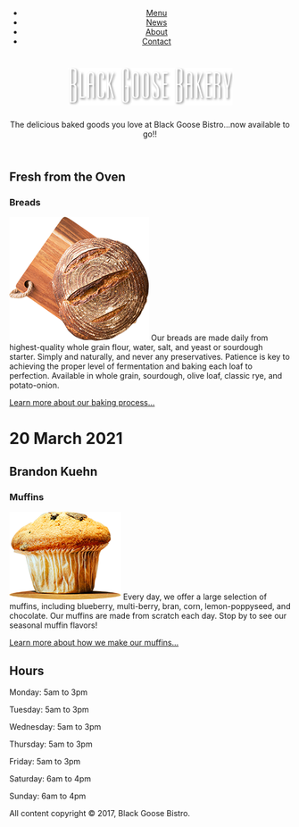 <!doctype html>
<html>
<head>
<meta charset="UTF-8">
<title>Black Goose Bakery</title>
<meta name="viewport" content="width=device-width, initial-scale=1">
<link href="https://fonts.googleapis.com/css?family=Stint+Ultra+Expanded" rel="stylesheet">
<style>
@import url(bakery-styles.css);
</style>
</head>

<body>

<header>
  <nav>
    <ul>
      <li><a href="">Menu</a></li>
      <li><a href="">News</a></li>
      <li><a href="">About</a></li>
      <li><a href="">Contact</a></li>
    </ul>
  </nav>  
  <h1><img src="images/bgb_logo.png" alt="Black Goose Bakery"></h1>
  <p>The delicious baked goods you love at Black Goose Bistro...now available to go!!</p>
</header>

<main>
  <h2>Fresh from the Oven</h2>
  <h3>Breads</h3>
  <p><img src="images/bread.png" alt="round loaf of bread on cutting board"> Our breads are made daily from highest-quality whole grain flour, water, salt, and yeast or sourdough starter. Simply and naturally, and never any preservatives. Patience is key to achieving the proper level of fermentation and baking each loaf to perfection. Available in whole grain, sourdough, olive loaf, classic rye, and potato-onion.</p>
  <p class="more"><a href="">Learn more about our baking process...</a></p>
<h1>20 March 2021</h1>
  <h2>Brandon Kuehn</h2>
  <h3>Muffins</h3>
  <p><img src="images/muffin.png" alt="one chocolate chip muffin"> Every day, we offer a large selection of muffins, including blueberry, multi-berry, bran, corn, lemon-poppyseed, and chocolate. Our muffins are made from scratch each day. Stop by to see our seasonal muffin flavors!</p>
  <p class="more"><a href="">Learn more about how we make our muffins...</a></p>
</main>

<aside>
  <h2>Hours</h2>
  <p><span class="day">Monday:</span> 5am to 3pm</p>
  <p><span class="day">Tuesday:</span> 5am to 3pm</p>
  <p><span class="day">Wednesday:</span> 5am to 3pm</p>
  <p><span class="day">Thursday:</span> 5am to 3pm</p>
  <p><span class="day">Friday:</span> 5am to 3pm</p>
  <p><span class="day">Saturday:</span> 6am to 4pm</p>
  <p><span class="day">Sunday:</span> 6am to 4pm</p>
</aside>

<footer>
  <p>All content copyright &copy; 2017, Black Goose Bistro.</p>
</footer>

</body>
</html>
